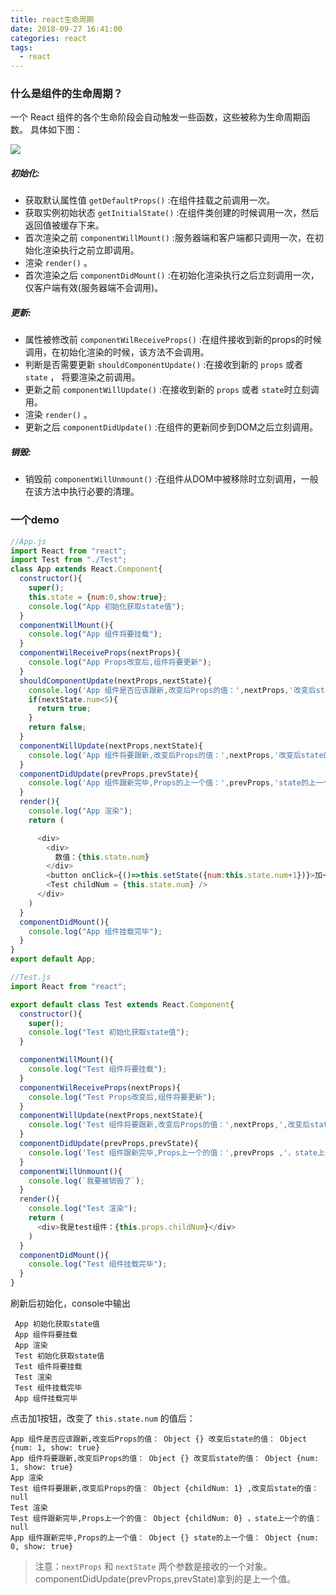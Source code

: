 ```yaml
---
title: react生命周期
date: 2018-09-27 16:41:00
categories: react
tags:
  - react
---
```


### 什么是组件的生命周期？
一个 React 组件的各个生命阶段会自动触发一些函数，这些被称为生命周期函数。
具体如下图：

![](http://ozrm3516s.bkt.clouddn.com/199ffe756e649a5258bced400d026e95.jpg)


##### 初始化:

- 获取默认属性值 `getDefaultProps()` :在组件挂载之前调用一次。
- 获取实例初始状态 `getInitialState()` :在组件类创建的时候调用一次，然后返回值被缓存下来。
- 首次渲染之前 `componentWillMount()` :服务器端和客户端都只调用一次，在初始化渲染执行之前立即调用。
- 渲染 `render()` 。
- 首次渲染之后 `componentDidMount()` :在初始化渲染执行之后立刻调用一次，仅客户端有效(服务器端不会调用)。

##### 更新:

- 属性被修改前 `componentWilReceiveProps()` :在组件接收到新的props的时候调用，在初始化渲染的时候，该方法不会调用。
- 判断是否需要更新 `shouldComponentUpdate()` :在接收到新的 `props` 或者 `state` ， 将要渲染之前调用。
- 更新之前 `componentWillUpdate()` :在接收到新的 `props` 或者 `state`时立刻调用。
- 渲染 `render()` 。
- 更新之后 `componentDidUpdate()` :在组件的更新同步到DOM之后立刻调用。

##### 销毁:

- 销毁前 `componentWillUnmount()` :在组件从DOM中被移除时立刻调用，一般在该方法中执行必要的清理。

### 一个demo

```js
//App.js
import React from "react";
import Test from "./Test";
class App extends React.Component{
  constructor(){
    super();
    this.state = {num:0,show:true};
    console.log("App 初始化获取state值");
  }
  componentWillMount(){
    console.log("App 组件将要挂载");
  }
  componentWilReceiveProps(nextProps){
    console.log("App Props改变后,组件将要更新");
  }
  shouldComponentUpdate(nextProps,nextState){
    console.log('App 组件是否应该跟新,改变后Props的值：',nextProps,'改变后state的值：',nextState);
    if(nextState.num<5){
      return true;
    }
    return false;
  }
  componentWillUpdate(nextProps,nextState){
    console.log('App 组件将要跟新,改变后Props的值：',nextProps,'改变后state的值：',nextState);
  }
  componentDidUpdate(prevProps,prevState){
    console.log('App 组件跟新完毕,Props的上一个值：',prevProps,'state的上一个值：',prevState);
  }
  render(){
    console.log("App 渲染");
    return (

      <div>
        <div>
          数值：{this.state.num}
        </div>
        <button onClick={()=>this.setState({num:this.state.num+1})}>加一</button>
        <Test childNum = {this.state.num} />
      </div>
    )
  }
  componentDidMount(){
    console.log("App 组件挂载完毕");
  }
}
export default App;
```

```js
//Test.js
import React from "react";

export default class Test extends React.Component{
  constructor(){
    super();
    console.log("Test 初始化获取state值");
  }

  componentWillMount(){
    console.log("Test 组件将要挂载");
  }
  componentWilReceiveProps(nextProps){
    console.log("Test Props改变后,组件将要更新");
  }
  componentWillUpdate(nextProps,nextState){
    console.log('Test 组件将要跟新,改变后Props的值：',nextProps,',改变后state的值：',nextState);
  }
  componentDidUpdate(prevProps,prevState){
    console.log('Test 组件跟新完毕,Props上一个的值：',prevProps ,'，state上一个的值：',prevState);
  }
  componentWillUnmount(){
    console.log(`我要被销毁了`);
  }
  render(){
    console.log("Test 渲染");
    return (
      <div>我是test组件：{this.props.childNum}</div>
    )
  }
  componentDidMount(){
    console.log("Test 组件挂载完毕");
  }
}
```

刷新后初始化，console中输出

```
 App 初始化获取state值
 App 组件将要挂载
 App 渲染
 Test 初始化获取state值
 Test 组件将要挂载
 Test 渲染
 Test 组件挂载完毕
 App 组件挂载完毕
```

点击加1按钮，改变了 `this.state.num` 的值后：

```
App 组件是否应该跟新,改变后Props的值： Object {} 改变后state的值： Object {num: 1, show: true}
App 组件将要跟新,改变后Props的值： Object {} 改变后state的值： Object {num: 1, show: true}
App 渲染
Test 组件将要跟新,改变后Props的值： Object {childNum: 1} ,改变后state的值： null
Test 渲染
Test 组件跟新完毕,Props上一个的值： Object {childNum: 0} ，state上一个的值： null
App 组件跟新完毕,Props的上一个值： Object {} state的上一个值： Object {num: 0, show: true}
```

> 注意：`nextProps` 和 `nextState` 两个参数是接收的一个对象。
componentDidUpdate(prevProps,prevState)拿到的是上一个值。
>